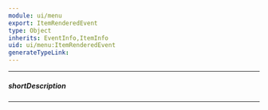 ```yaml
---
module: ui/menu
export: ItemRenderedEvent
type: Object
inherits: EventInfo,ItemInfo
uid: ui/menu:ItemRenderedEvent
generateTypeLink: 
---
```

---
##### shortDescription
<!-- Description goes here -->

---
<!-- Description goes here -->